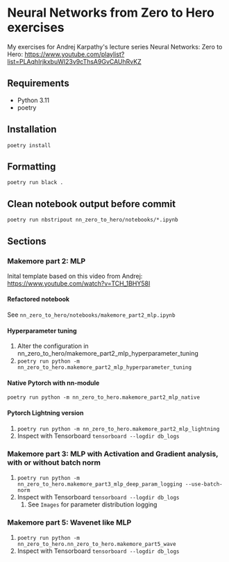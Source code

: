 # Neural Networks from Zero to Hero exercises

My exercises for Andrej Karpathy's lecture series Neural Networks: Zero to Hero:
https://www.youtube.com/playlist?list=PLAqhIrjkxbuWI23v9cThsA9GvCAUhRvKZ

## Requirements

* Python 3.11
* poetry

## Installation

`poetry install`

## Formatting

`poetry run black .`

## Clean notebook output before commit

`poetry run nbstripout nn_zero_to_hero/notebooks/*.ipynb`

## Sections

### Makemore part 2: MLP

Inital template based on this video from Andrej: https://www.youtube.com/watch?v=TCH_1BHY58I

#### Refactored notebook

See `nn_zero_to_hero/notebooks/makemore_part2_mlp.ipynb`

#### Hyperparameter tuning

1. Alter the configuration in nn_zero_to_hero/makemore_part2_mlp_hyperparameter_tuning
2. `poetry run python -m nn_zero_to_hero.makemore_part2_mlp_hyperparameter_tuning`

#### Native Pytorch with nn-module

`poetry run python -m nn_zero_to_hero.makemore_part2_mlp_native`

#### Pytorch Lightning version

1. `poetry run python -m nn_zero_to_hero.makemore_part2_mlp_lightning`
2. Inspect with Tensorboard `tensorboard --logdir db_logs`

### Makemore part 3: MLP with Activation and Gradient analysis, with or without batch norm

1. `poetry run python -m nn_zero_to_hero.makemore_part3_mlp_deep_param_logging --use-batch-norm`
2. Inspect with Tensorboard `tensorboard --logdir db_logs`
    1. See `Images` for parameter distribution logging

### Makemore part 5: Wavenet like MLP

1. `poetry run python -m nn_zero_to_hero.nn_zero_to_hero.makemore_part5_wave`
2. Inspect with Tensorboard `tensorboard --logdir db_logs`

